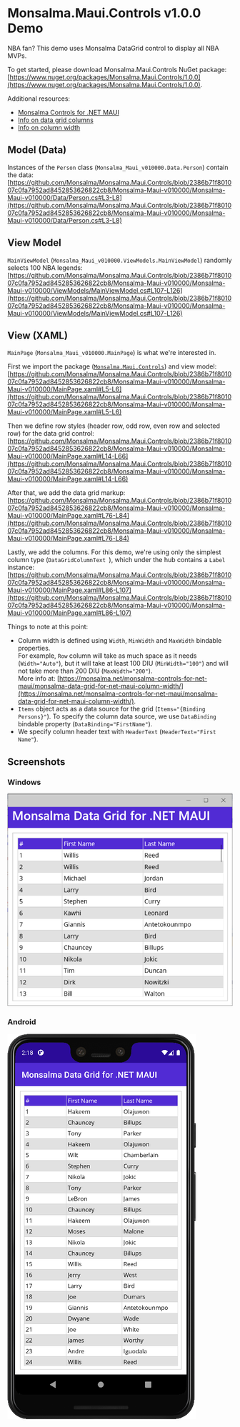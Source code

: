 # Monsalma.Maui.Controls v1.0.0 Demo

NBA fan? This demo uses Monsalma DataGrid control to display all NBA MVPs.  

To get started, please download Monsalma.Maui.Controls NuGet package:
[https://www.nuget.org/packages/Monsalma.Maui.Controls/1.0.0](https://www.nuget.org/packages/Monsalma.Maui.Controls/1.0.0).

Additional resources:
+ [Monsalma Controls for .NET MAUI](https://monsalma.net/monsalma-controls-for-net-maui/)
+ [Info on data grid columns](https://monsalma.net/monsalma-controls-for-net-maui/monsalma-data-grid-for-net-maui-columns/)
+ [Info on column width](https://monsalma.net/monsalma-controls-for-net-maui/monsalma-data-grid-for-net-maui-column-width/)

## Model (Data)

Instances of the `Person` class (`Monsalma_Maui_v010000.Data.Person`) contain the data:
[https://github.com/Monsalma/Monsalma.Maui.Controls/blob/2386b71f801007c0fa7952ad8452853626822cb8/Monsalma-Maui-v010000/Monsalma-Maui-v010000/Data/Person.cs#L3-L8](https://github.com/Monsalma/Monsalma.Maui.Controls/blob/2386b71f801007c0fa7952ad8452853626822cb8/Monsalma-Maui-v010000/Monsalma-Maui-v010000/Data/Person.cs#L3-L8)

## View Model

`MainViewModel` (`Monsalma_Maui_v010000.ViewModels.MainViewModel`) randomly selects 100 NBA legends:
[https://github.com/Monsalma/Monsalma.Maui.Controls/blob/2386b71f801007c0fa7952ad8452853626822cb8/Monsalma-Maui-v010000/Monsalma-Maui-v010000/ViewModels/MainViewModel.cs#L107-L126](https://github.com/Monsalma/Monsalma.Maui.Controls/blob/2386b71f801007c0fa7952ad8452853626822cb8/Monsalma-Maui-v010000/Monsalma-Maui-v010000/ViewModels/MainViewModel.cs#L107-L126)

## View (XAML)

`MainPage` (`Monsalma_Maui_v010000.MainPage`) is what we're interested in.

First we import the package ([`Monsalma.Maui.Controls`](https://www.nuget.org/packages/Monsalma.Maui.Controls/1.0.0)) and view model:
[https://github.com/Monsalma/Monsalma.Maui.Controls/blob/2386b71f801007c0fa7952ad8452853626822cb8/Monsalma-Maui-v010000/Monsalma-Maui-v010000/MainPage.xaml#L5-L6](https://github.com/Monsalma/Monsalma.Maui.Controls/blob/2386b71f801007c0fa7952ad8452853626822cb8/Monsalma-Maui-v010000/Monsalma-Maui-v010000/MainPage.xaml#L5-L6)

Then we define row styles (header row, odd row, even row and selected row) for the data grid control:
[https://github.com/Monsalma/Monsalma.Maui.Controls/blob/2386b71f801007c0fa7952ad8452853626822cb8/Monsalma-Maui-v010000/Monsalma-Maui-v010000/MainPage.xaml#L14-L66](https://github.com/Monsalma/Monsalma.Maui.Controls/blob/2386b71f801007c0fa7952ad8452853626822cb8/Monsalma-Maui-v010000/Monsalma-Maui-v010000/MainPage.xaml#L14-L66)

After that, we add the data grid markup:
[https://github.com/Monsalma/Monsalma.Maui.Controls/blob/2386b71f801007c0fa7952ad8452853626822cb8/Monsalma-Maui-v010000/Monsalma-Maui-v010000/MainPage.xaml#L76-L84](https://github.com/Monsalma/Monsalma.Maui.Controls/blob/2386b71f801007c0fa7952ad8452853626822cb8/Monsalma-Maui-v010000/Monsalma-Maui-v010000/MainPage.xaml#L76-L84)

Lastly, we add the columns. For this demo, we're using only the simplest column type (`DataGridColumnText `), which under the hub contains a `Label` instance:
[https://github.com/Monsalma/Monsalma.Maui.Controls/blob/2386b71f801007c0fa7952ad8452853626822cb8/Monsalma-Maui-v010000/Monsalma-Maui-v010000/MainPage.xaml#L86-L107](https://github.com/Monsalma/Monsalma.Maui.Controls/blob/2386b71f801007c0fa7952ad8452853626822cb8/Monsalma-Maui-v010000/Monsalma-Maui-v010000/MainPage.xaml#L86-L107)

Things to note at this point:
+ Column width is defined using `Width`, `MinWidth` and `MaxWidth` bindable properties.<br />
For example, `Row` column will take as much space as it needs (`Width="Auto"`), but it will take at least 100 DIU (`MinWidth="100"`) and will not take more than 200 DIU (`MaxWidth="200"`).<br />
More info at: [https://monsalma.net/monsalma-controls-for-net-maui/monsalma-data-grid-for-net-maui-column-width/](https://monsalma.net/monsalma-controls-for-net-maui/monsalma-data-grid-for-net-maui-column-width/).
+ `Items` object acts as a data source for the grid (`Items="{Binding Persons}"`). To specify the column data source, we use `DataBinding` bindable property (`DataBinding="FirstName"`).
+ We specify column header text with `HeaderText` (`HeaderText="First Name"`).

## Screenshots

### Windows

![Monsalma Data Grid for .NET MAUI - Demo - NBA MVPs - Windows](/Images/v010000_DataGrid_NBAMVPs_Windows.png)

### Android

![Monsalma Data Grid for .NET MAUI - Demo - NBA MVPs - Android](/Images/v010000_DataGrid_NBAMVPs_Android.png)
